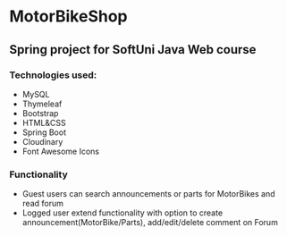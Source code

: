 # MotorBikeShop

## Spring project for SoftUni Java Web course

### **Technologies used:**
*  MySQL
*  Thymeleaf
*  Bootstrap
*  HTML&CSS
*  Spring Boot
*  Cloudinary
*  Font Awesome Icons

### **Functionality**
* Guest users can search announcements or parts for MotorBikes and read forum
* Logged user extend functionality with option to create announcement(MotorBike/Parts), add/edit/delete comment on Forum
